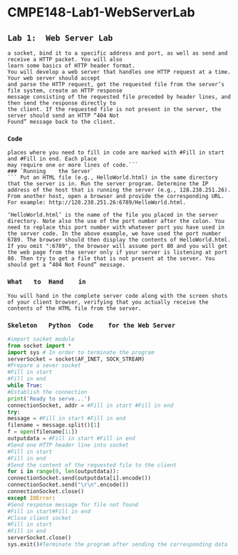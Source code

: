 # CMPE148-Lab1-WebServerLab
## `Lab 1:	Web	Server Lab`
``` In this lab, you will learn the basics of socket programming for TCP connections in Python: how to create
a socket, bind it to a specific address and port, as well as send and receive a HTTP packet. You will also
learn some basics of HTTP header format.
You will develop a web server that handles one HTTP request at a time. Your web server should accept
and parse the HTTP request, get the requested file from the server’s file system, create an HTTP response
message consisting of the requested file preceded by header lines, and then send the response directly to
the client. If the requested file is not present in the server, the server should send an HTTP “404 Not
Found” message back to the client.
```
### `Code`
``` Below you will find the skeleton code for the Web server. You are to complete the skeleton code. The
places where you need to fill in code are marked with #Fill in start and #Fill in end. Each place
may require one or more lines of code.```
### `Running	the	Server`
``` Put an HTML file (e.g., HelloWorld.html) in the same directory that the server is in. Run the server program. Determine the IP address of the host that is running the server (e.g., 128.238.251.26). From another host, open a browser and provide the corresponding URL. For example: http://128.238.251.26:6789/HelloWorld.html. 

‘HelloWorld.html’ is the name of the file you placed in the server directory. Note also the use of the port number after the colon. You need to replace this port number with whatever port you have used in the server code. In the above example, we have used the port number 6789. The browser should then display the contents of HelloWorld.html. If you omit ":6789", the browser will assume port 80 and you will get the web page from the server only if your server is listening at port 80. Then try to get a file that is not present at the server. You should get a “404 Not Found” message.
```
### `What	to	Hand	in`
```
You will hand in the complete server code along with the screen shots of your client browser, verifying that you actually receive the contents of the HTML file from the server.
```
### `Skeleton	Python	Code	for	the	Web	Server`
```python 
#import socket module
from socket import *
import sys # In order to terminate the program
serverSocket = socket(AF_INET, SOCK_STREAM)
#Prepare a sever socket
#Fill in start
#Fill in end
while True:
#Establish the connection
print('Ready to serve...')
connectionSocket, addr = #Fill in start #Fill in end
try:
message = #Fill in start #Fill in end
filename = message.split()[1]
f = open(filename[1:])
outputdata = #Fill in start #Fill in end
#Send one HTTP header line into socket
#Fill in start
#Fill in end
#Send the content of the requested file to the client
for i in range(0, len(outputdata)):
connectionSocket.send(outputdata[i].encode())
connectionSocket.send("\r\n".encode())
connectionSocket.close()
except IOError:
#Send response message for file not found
#Fill in start#Fill in end
#Close client socket
#Fill in start
#Fill in end
serverSocket.close()
sys.exit()#Terminate the program after sending the corresponding data
```
